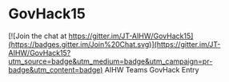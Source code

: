 # GovHack15

[![Join the chat at https://gitter.im/JT-AIHW/GovHack15](https://badges.gitter.im/Join%20Chat.svg)](https://gitter.im/JT-AIHW/GovHack15?utm_source=badge&utm_medium=badge&utm_campaign=pr-badge&utm_content=badge)
AIHW Teams GovHack Entry
